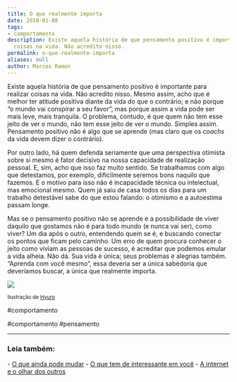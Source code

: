 ```yaml
---
title: O que realmente importa
date: 2018-01-08
tags:
- comportamento
description: Existe aquela história de que pensamento positivo é importante para realizar
  coisas na vida. Não acredito nisso.
permalink: o-que-realmente-importa
aliases: null
author: Marcos Ramon
---
```

Existe aquela história de que pensamento positivo é importante para realizar coisas na vida. Não acredito nisso. Mesmo assim, acho que é melhor ter atitude positiva diante da vida do que o contrário; e não porque “o mundo vai conspirar a seu favor”, mas porque assim a vida pode ser mais leve, mais tranquila. O problema, contudo, é que quem não tem esse jeito de ver o mundo, não tem esse jeito de ver o mundo. Simples assim. Pensamento positivo não é algo que se aprende (mas claro que os _coachs_ da vida devem dizer o contrário).

Por outro lado, há quem defenda seriamente que uma perspectiva otimista sobre si mesmo é fator decisivo na nossa capacidade de realização pessoal. E, sim, acho que isso faz muito sentido. Se trabalhamos com algo que detestamos, por exemplo, dificilmente seremos bons naquilo que fazemos. E o motivo para isso não é incapacidade técnica ou intelectual, mas emocional mesmo. Quem já saiu de casa todos os dias para um trabalho detestável sabe do que estou falando: o otimismo e a autoestima passam longe.

Mas se o pensamento positivo não se aprende e a possibilidade de viver daquilo que gostamos não é para todo mundo (e nunca vai ser), como viver? Um dia após o outro, entendendo quem se é, e buscando conectar os pontos que ficam pelo caminho. Um erro de quem procura conhecer o jeito como viviam as pessoas de sucesso, é acreditar que podemos emular a vida alheia. Não dá. Sua vida é única; seus problemas e alegrias também. “Aprenda com você mesmo”, essa deveria ser a única sabedoria que deveríamos buscar, a única que realmente importa.

![](https://cdn-images-1.medium.com/max/800/0*_DEiew1zQt35XgV1.jpg)

<small>Ilustração de <a href="http://www.hyuro.es/">Hyuro</a></small>

#comportamento 


#comportamento #pensamento

---



<h3>Leia também:</h3>
- <a href="/o-que-ainda-pode-mudar">O que ainda pode mudar</a>
- <a href="/o-que-tem-de-interessante-em-voce">O que tem de interessante em você</a>
- <a href="/a-internet-e-o-olhar-dos-outros">A internet e o olhar dos outros</a>
